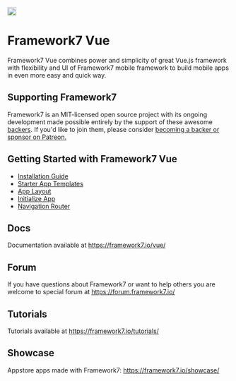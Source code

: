 <a href="https://www.patreon.com/framework7"><img src="https://framework7.io/i/support-badge.png" height="20"></a>

# Framework7 Vue

Framework7 Vue combines power and simplicity of great Vue.js framework with flexibility and UI of Framework7 mobile framework to build mobile apps in even more easy and quick way.

## Supporting Framework7

Framework7 is an MIT-licensed open source project with its ongoing development made possible entirely by the support of these awesome [backers](https://github.com/framework7io/framework7/blob/master/BACKERS.md). If you'd like to join them, please consider [becoming a backer or sponsor on Patreon.](https://www.patreon.com/framework7)


## Getting Started with Framework7 Vue
  * [Installation Guide](https://framework7.io/vue/installation.html)
  * [Starter App Templates](https://framework7.io/templates/)
  * [App Layout](https://framework7.io/vue/app-layout.html)
  * [Initialize App](https://framework7.io/vue/init-app.html)
  * [Navigation Router](https://framework7.io/vue/navigation-router.html)

## Docs

Documentation available at https://framework7.io/vue/

## Forum

If you have questions about Framework7 or want to help others you are welcome to special forum at https://forum.framework7.io/

## Tutorials

Tutorials available at https://framework7.io/tutorials/

## Showcase

Appstore apps made with Framework7: https://framework7.io/showcase/
